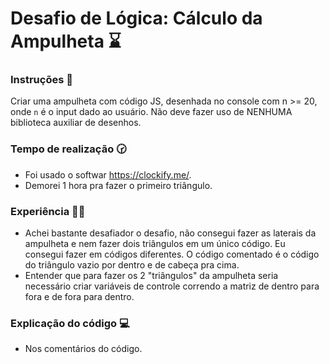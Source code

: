 # Desafio de Lógica: Cálculo da Ampulheta ⌛

### Instruções 🚀

Criar uma ampulheta com código JS, desenhada no console com n >= 20, onde `n` é o input dado ao usuário.
Não deve fazer uso de NENHUMA biblioteca auxiliar de desenhos.

### Tempo de realização 🕝
- Foi usado o softwar https://clockify.me/.
- Demorei 1 hora pra fazer o primeiro triângulo.

### Experiência 🧑‍🔧 
- Achei bastante desafiador o desafio, não consegui fazer as laterais da ampulheta e nem fazer dois triângulos em um único código. Eu consegui fazer em códigos diferentes. O código comentado é o código do triângulo vazio por dentro e de cabeça pra cima.
- Entender que para fazer os 2 "triângulos" da ampulheta seria necessário criar variáveis de controle correndo a matriz de dentro para fora e de fora para dentro.

### Explicação do código 💻
- Nos comentários do código.